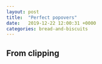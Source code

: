 ```yaml
---
layout: post
title:  "Perfect popovers"
date:   2019-12-22 12:00:31 +0000
categories: bread-and-biscuits
---
```


## From clipping
